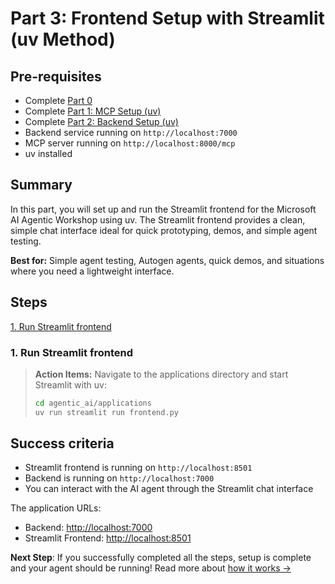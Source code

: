 # Part 3: Frontend Setup with Streamlit (uv Method)

## Pre-requisites
- Complete [Part 0](../SETUP.md)
- Complete [Part 1: MCP Setup (uv)](01_mcp_uv.md)
- Complete [Part 2: Backend Setup (uv)](02_backend_uv.md)
- Backend service running on `http://localhost:7000`
- MCP server running on `http://localhost:8000/mcp`
- uv installed

## Summary
In this part, you will set up and run the Streamlit frontend for the Microsoft AI Agentic Workshop using uv. The Streamlit frontend provides a clean, simple chat interface ideal for quick prototyping, demos, and simple agent testing.

**Best for:** Simple agent testing, Autogen agents, quick demos, and situations where you need a lightweight interface.

## Steps
[1. Run Streamlit frontend](#1-run-streamlit-frontend)

### 1. Run Streamlit frontend

> **Action Items:**
> Navigate to the applications directory and start Streamlit with uv:
> ```bash  
> cd agentic_ai/applications
> uv run streamlit run frontend.py  
> ```

## Success criteria
- Streamlit frontend is running on `http://localhost:8501`
- Backend is running on `http://localhost:7000`
- You can interact with the AI agent through the Streamlit chat interface

The application URLs:
- Backend: [http://localhost:7000](http://localhost:7000)
- Streamlit Frontend: [http://localhost:8501](http://localhost:8501)

**Next Step**: If you successfully completed all the steps, setup is complete and your agent should be running! Read more about [how it works →](04_how_it_works.md)

